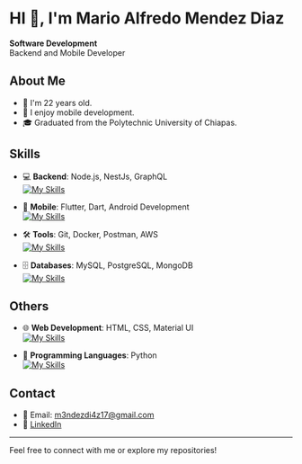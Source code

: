 # HI 👋, I'm Mario Alfredo Mendez Diaz

**Software Development**  
Backend and Mobile Developer

## About Me
- 🌱 I'm 22 years old.  
- 📱 I enjoy mobile development.  
- 🎓 Graduated from the Polytechnic University of Chiapas.

## Skills
- 💻 **Backend**: Node.js, NestJs, GraphQL  
[![My Skills](https://skillicons.dev/icons?i=javascript,typescript,nodejs,express,nestjs)](https://skillicons.dev)

- 📱 **Mobile**: Flutter, Dart, Android Development  
[![My Skills](https://skillicons.dev/icons?i=dart,flutter)](https://skillicons.dev)

- 🛠 **Tools**: Git, Docker, Postman, AWS  
[![My Skills](https://skillicons.dev/icons?i=git,github,docker,postman,aws)](https://skillicons.dev)

- 🗄 **Databases**: MySQL, PostgreSQL, MongoDB  
[![My Skills](https://skillicons.dev/icons?i=mysql,postgresql,mongodb)](https://skillicons.dev)

## Others  
- 🌐 **Web Development**: HTML, CSS, Material UI  
[![My Skills](https://skillicons.dev/icons?i=html,css,materialui)](https://skillicons.dev)

- 🐍 **Programming Languages**: Python  
[![My Skills](https://skillicons.dev/icons?i=python)](https://skillicons.dev)

## Contact
- 📧 Email: m3ndezdi4z17@gmail.com  
- 💼 [LinkedIn](https://www.linkedin.com/in/mario-alfredo)  

---

Feel free to connect with me or explore my repositories!
